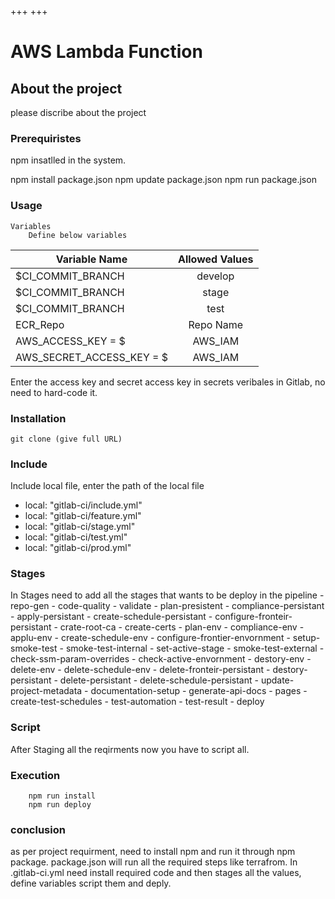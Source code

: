 +++
+++


# AWS Lambda Function

## About the project

please discribe about the project

### Prerequiristes

npm insatlled in the system.

npm install package.json
npm update package.json
npm run package.json

### Usage
    Variables
		Define below variables

| Variable Name              | Allowed Values | 
| ---------------------------|:--------------:|
| $CI_COMMIT_BRANCH          | develop        |
| $CI_COMMIT_BRANCH          | stage          |
| $CI_COMMIT_BRANCH          | test           |
| ECR_Repo                   | Repo Name      |
| AWS_ACCESS_KEY = $         | AWS_IAM        |
| AWS_SECRET_ACCESS_KEY = $  | AWS_IAM        |

Enter the access key and secret access key in secrets veribales in Gitlab, no need to hard-code it.

### Installation
	git clone (give full URL)


### Include

Include local file, enter the path of the local file 
   - local: "gitlab-ci/include.yml"
   - local: "gitlab-ci/feature.yml"
   - local: "gitlab-ci/stage.yml"
   - local: "gitlab-ci/test.yml"
   - local: "gitlab-ci/prod.yml"

### Stages

In Stages need to add all the stages that wants to be deploy in the pipeline 
    - repo-gen
    - code-quality
    - validate
    - plan-presistent
    - compliance-persistant
    - apply-persistant
    - create-schedule-persistant
    - configure-fronteir-persistant
    - crate-root-ca
    - create-certs
    - plan-env
    - compliance-env
    - applu-env
    - create-schedule-env
    - configure-frontier-envornment
    - setup-smoke-test
    - smoke-test-internal
    - set-active-stage
    - smoke-test-external
    - check-ssm-param-overrides
    - check-active-envornment
    - destory-env
    - delete-env
    - delete-schedule-env
    - delete-fronteir-persistant
    - destory-persistant
    - delete-persistant
    - delete-schedule-persistant
    - update-project-metadata
    - documentation-setup
    - generate-api-docs
    - pages
    - create-test-schedules
    - test-automation
    - test-result
    - deploy


### Script

After Staging all the reqirments now you have to script all.

### Execution
		npm run install
		npm run deploy

### conclusion 
 <about project>
as per project requirment, need to install npm and run it through npm package. package.json will run all the required steps like terrafrom. In .gitlab-ci.yml need install required code and then stages all the values, define variables script them and deply. 